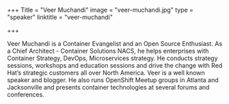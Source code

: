 +++
Title = "Veer Muchandi"
image = "veer-muchandi.jpg"
type = "speaker"
linktitle = "veer-muchandi"

+++

Veer Muchandi is a Container Evangelist and an Open Source Enthusiast. As a Chief Architect - Container Solutions NACS, he helps enterprises with Container Strategy, DevOps, Microservices strategy. He conducts strategy sessions, workshops and education sessions and drive the change with Red Hat’s strategic customers all over North America. Veer is a well known speaker and blogger. He also runs OpenShift Meetup groups in Atlanta and Jacksonville and presents container technologies at several forums and conferences.